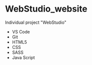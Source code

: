 # WebStudio_website
Individual project "WebStudio"


   - VS Code
   - Git
   - HTML5
   - CSS
   - SASS
   - Java Script
    
